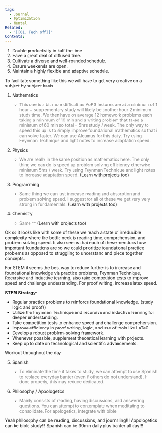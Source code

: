 ```yaml
---
tags:
  - Journal
  - Optimization
  - Mental
Related:
  - "[[01. Tech off]]"
Contents:
---
```



1. Double productivity in half the time.
2. Have a great deal of diffused time.
3. Cultivate a diverse and well-rounded schedule.
4. Ensure weekends are open.
5. Maintain a highly flexible and adaptive schedule.

To facilitate something like this we will have to get very creative on a subject by subject basis.

1. Mathematics
   - <span style="color:gray"> This one is a bit more difficult as AoPS lectures are at a minimum of 1 hour + supplementary study will likely be another hour 2 minimum study time. We then have on average 12 homework problems each taking a minimum of 10 min and a writing problem that takes a minimum of 60 min so total = 5hrs study / week.  The only way to speed this up is to simply improve foundational mathematics so that i can solve faster. We can use Alcumus for this daily. Try using Feynman Technique and light notes to increase adaptation speed.</span>
   
2. Physics
   - <span style="color:gray"> We are really in the same position as mathematics here. The only thing we can do is speed up problem solving efficiency otherwise minimum 5hrs / week. Try using Feynman Technique and light notes to increase adaptation speed.</span> (Learn with projects too)

3. Programming
   - <span style="color:gray"> Same thing we can just increase reading and absorption and problem solving speed. I suggest for all of these we get very very strong in fundamentals.</span> (Learn with projects too)

4. Chemistry
   - <span style="color:gray"> Same ^^</span> (Learn with projects too)



Ok so it looks like with some of these we reach a state of irreducible complexity where the bottle neck is reading time, comprehension, and problem solving speed. It also seems that each of these mentions how important foundations are so we could prioritize foundational practice problems as opposed to struggling to understand and piece together concepts.

For STEM it seems the best way to reduce further is to increase and foundational knowledge via practice problems, Feynman Technique, Recursive and inductive learning, also take competition tests to improve speed and challenge understanding. For proof writing, increase latex speed.


**STEM Strategy**:

- Regular practice problems to reinforce foundational knowledge. (study logic and proofs)
- Utilize the Feynman Technique and recursive and inductive learning for deeper understanding.
- Take competition tests to enhance speed and challenge comprehension.
- Improve efficiency in proof writing, logic, and use of tools like LaTeX.
- Develop a robust problem-solving framework.
- Whenever possible, supplement theoretical learning with projects.
- Keep up to date on technological and scientific advancements.



Workout throughout the day


   
5. Spanish
   - <span style="color:gray"> To eliminate the time it takes to study, we can attempt to use Spanish to replace everyday banter (even if others do not understand). If done properly, this may reduce dedicated.</span>

6. Philosophy / Appologetics
   * <span style="color:gray"> Mainly consists of reading, having discussions, and answering questions. You can attempt to contemplate when meditating to consolidate. For apologetics, integrate with bible </span>


Yeah philosophy can be reading, discussions, and journaling!!! Appologetics can be bible study!!! Spanish can be 30min daily plus banter all day!!!